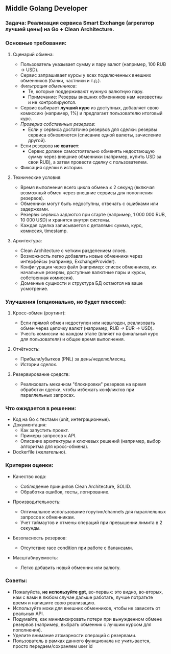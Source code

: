 ## Middle Golang Developer

### Задача: Реализация сервиса Smart Exchange (агрегатор лучшей цены) на Go + Clean Architecture.

### Основные требования:

1. Сценарий обмена:
    - Пользователь указывает сумму и пару валют (например, 100 RUB → USD).
    - Сервис запрашивает курсы у всех подключенных внешних обменников (банки, частники и т.д.).
    - _Фильтрация обменников_:
        - Те, которые поддерживают нужную валютную пару.
        - Примечание: Резервы внешних обменников нам неизвестны и не контролируются.
    - Сервис выбирает **лучший курс** из доступных, добавляет свою комиссию (например, 1%) и предлагает пользователю
      итоговый курс.
    - _Проверка собственных резервов_:
        - Если у сервиса достаточно резервов для сделки: резервы сервиса обновляются (списание одной валюты, зачисление
          другой).
    - Если резервов **не хватает**:
        - Сервис должен самостоятельно обменять недостающую сумму через внешние обменники (например, купить USD за свои
          RUB), а затем провести сделку с пользователем.
    - Фиксация сделки в истории.

2. Технические условия:
    - Время выполнения всего цикла обмена ≤ 2 секунд (включая возможный обмен через внешние сервисы для пополнения
      резервов).
    - Обменники могут быть недоступны, отвечать с ошибками или задержками.
    - Резервы сервиса задаются при старте (например, 1 000 000 RUB, 10 000 USD) и хранятся внутри системы.
    - Каждая сделка записывается с деталями: сумма, курс, комиссия, timestamp.

3. Архитектура:
    - Clean Architecture с четким разделением слоев.
    - Возможность легко добавлять новые обменники через интерфейсы (например, ExchangeProvider).
    - Конфигурация через файл (например: список обменников, их начальные резервы, доступные валютные пары и курсы,
      собственная комиссия).
    - Доменные сущности и структура БД остаются на ваше усмотрение.

### Улучшения (опционально, но будет плюсом):

1. Кросс-обмен (роутинг):

    - Если прямой обмен недоступен или невыгоден, реализовать обмен через цепочку валют (например, RUB → EUR → USD).
    - Учесть комиссии на каждом этапе (влияет на финальный курс для пользователя) и общее время выполнения.

2. Отчётность:
    - Прибыли/убытков (PNL) за день/неделю/месяц.
    - Истории сделок.

3. Резервирование средств:
    - Реализовать механизм "блокировки" резервов на время обработки сделки, чтобы избежать конфликтов при параллельных
      запросах.

### Что ожидается в решении:

- Код на Go с тестами (unit, интеграционные).
- Документация:
    - Как запустить проект.
    - Примеры запросов к API.
    - Описание архитектуры и ключевых решений (например, выбор алгоритма для кросс-обмена).
- Dockerfile (желательно).

### Критерии оценки:

- Качество кода:
    - Соблюдение принципов Clean Architecture, SOLID.
    - Обработка ошибок, тесты, логирование.

- Производительность:
    - Оптимальное использование горутин/channels для параллельных запросов к обменникам.
    - Учет таймаутов и отмены операций при превышении лимита в 2 секунды.

- Безопасность резервов:
    - Отсутствие race condition при работе с балансами.

- Масштабируемость:
    - Легко добавить новый обменник или валюту.

### Советы:

- Пожалуйста, **не используйте gpt**, во-первых: это видно, во-вторых, нам с вами в любом случае дальше работать, лучше
  потратьте время и напишите свою реализацию.
- Используйте моки для внешних обменников, чтобы не зависеть от реальных API.
- Подумайте, как минимизировать потери при вынужденном обмене резервов (например, выбрать обменник с лучшим курсом для
  пополнения).
- Уделите внимание атомарности операций с резервами.
- Пользователь в рамках данного функционала не учитывается, просто передаем/сохраняем user id
